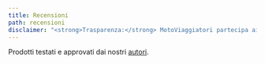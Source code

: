 ```yaml
---
title: Recensioni
path: recensioni
disclaimer: "<strong>Trasparenza:</strong> MotoViaggiatori partecipa ai programmi referral di Amazon e eBay; questo significa che se acquisti un prodotto tramite i link presenti nei nostri articoli noi guadagnamo una piccola percentuale, senza alcuna maggiorazione di prezzo per te."
---
```

Prodotti testati e approvati dai nostri [autori](/autori).
